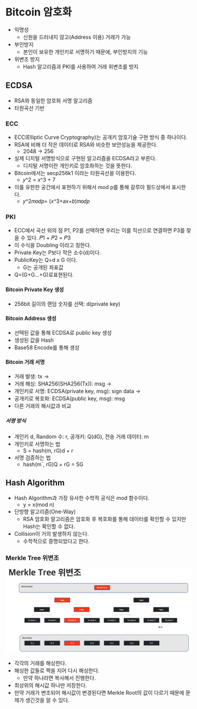 # Bitcoin 암호화
- 익명성
  - 신원을 드러내지 않고(Address 이용) 거래가 가능
- 부인방지
  - 본인이 보유한 개인키로 서명하기 때문에, 부인방지의 기능
- 위변조 방지
  - Hash 알고리즘과 PKI를 사용하여 거래 위변조를 방지

## ECDSA
- RSA와 동일한 암호화 서명 알고리즘
- 타원곡선 기반

### ECC
- ECC(Elliptic Curve Cryptography)는 공개키 암호기술 구현 방식 중 하나이다.
- RSA에 비해 더 작은 데이터로 RSA와 비슷한 보안성능을 제공한다.
  - 2048 -> 256
- 실제 디지털 서명방식으로 구현된 알고리즘을 ECDSA라고 부른다.
  - 디지털 서명이란 개인키로 암호화하는 것을 뜻한다.
- Bitcoin에서는 secp256k1 이라는 타원곡선을 이용한다.
  - 𝑦^2 = 𝑥^3 + 7 
- 이를 유한한 공간에서 표현하기 위해서 mod p를 통해 갈루아 필드상에서 표시한다.
  - 𝑦^2𝑚𝑜𝑑𝑝= (𝑥^3+𝑎𝑥+𝑏)𝑚𝑜𝑑𝑝

### PKI
- ECC에서 곡선 위의 점 P1, P2를 선택하면 우리는 이를 직선으로 연결하면 P3를 찾을 수 있다.
   𝑃1 + 𝑃2 = 𝑃3
- 이 수식을 Doubling 이라고 칭한다.
- Private Key는 P보다 작은 소수(d)이다.
- PublicKey는 Q=d x G 이다.
  - G는 공개된 좌표값
- Q=(G+G...+G)로표현된다.

#### Bitcoin Private Key 생성
- 256bit 길이의 랜덤 숫자를 선택: d(private key)
#### Bitcoin Address 생성
- 선택된 값을 통해 ECDSA로 public key 생성
- 생성된 값을 Hash
- Base58 Encode를 통해 생성

#### Bitcoin 거래 서명
- 거래 발생: tx -> 
- 거래 해싱: SHA256(SHA256(Tx)): msg -> 
- 개인키로 서명: ECDSA(private key, msg): sign data ->
- 공개키로 복호화: ECDSA(public key, msg): msg
- 다른 거래의 해시값과 비교

##### 서명 방식
- 개인키 d, Random 수: r, 공개키: Q(dG), 전송 거래 데이터: m
- 개인키로 서명하는 법
  - S = hash(m, rG)d + r
- 서명 검증하는 법
  - hash(m`, rG)Q + rG = SG

## Hash Algorithm
- Hash Algorithm과 가장 유사한 수학적 공식은 mod 함수이다.
  - y = x(mod n)
- 단방향 알고리즘(One-Way)
  - RSA 암호화 알고리즘은 암호화 후 복호화를 통해 데이터를 확인할 수 있지만 Hash는 확인할 수 없다.
- Collision이 거의 발생하지 않는다.
  - 수학적으로 증명되었다고 한다.


### Merkle Tree 위변조
![Merkle%20Tree%20위변조.png](Merkle%20Tree%20위변조.png)
- 각각의 거래를 해싱한다.
- 해싱한 값들로 짝을 지어 다시 해싱한다.
  - 만약 하나라면 복사해서 진행한다.
- 최상위의 해시값 하나만 저장한다.
- 만약 거래가 변조되어 해시값이 변경된다면 Merkle Root의 값이 다르기 때문에 문제가 생긴것을 알 수 있다.
